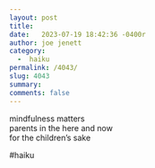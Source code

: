 ```yaml
---
layout: post
title:  
date:   2023-07-19 18:42:36 -0400r
author: joe jenett
category:
  -  haiku
permalink: /4043/
slug: 4043
summary: 
comments: false
---
```

<p>
mindfulness matters<br>
parents in the here and now<br>
for the children’s sake
</p>
<p>
#haiku
</p>

<a style="display:none;" href="https://brid.gy/publish/mastodon"><small>(cross-posted to mastodon)</small></a>